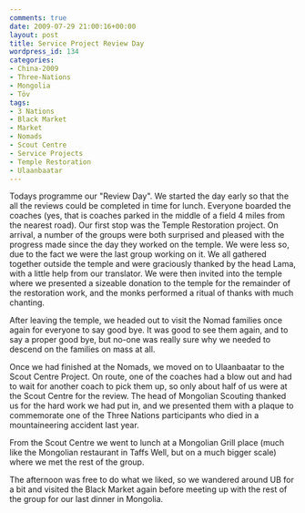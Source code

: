 ```yaml
---
comments: true
date: 2009-07-29 21:00:16+00:00
layout: post
title: Service Project Review Day
wordpress_id: 134
categories:
- China-2009
- Three-Nations
- Mongolia
- Töv
tags:
- 3 Nations
- Black Market
- Market
- Nomads
- Scout Centre
- Service Projects
- Temple Restoration
- Ulaanbaatar
---
```


Todays programme our "Review Day". We started the day early so that the all the reviews could be completed in time for lunch. Everyone boarded the coaches (yes, that is coaches parked in the middle of a field 4 miles from the nearest road). Our first stop was the Temple Restoration project. On arrival, a number of the groups were both surprised and pleased with the progress made since the day they worked on the temple. We were less so, due to the fact we were the last group working on it. We all gathered together outside the temple and were graciously thanked by the head Lama, with a little help from our translator. We were then invited into the temple where we presented a sizeable donation to the temple for the remainder of the restoration work, and the monks performed a ritual of thanks with much chanting.



After leaving the temple, we headed out to visit the Nomad families once again for everyone to say good bye. It was good to see them again, and to say a proper good bye, but no-one was really sure why we needed to descend on the families on mass at all.

Once we had finished at the Nomads, we moved on to Ulaanbaatar to the Scout Centre Project. On route, one of the coaches had a blow out and had to wait for another coach to pick them up, so only about half of us were at the Scout Centre for the review. The head of Mongolian Scouting thanked us for the hard work we had put in, and we presented them with a plaque to commemorate one of the Three Nations participants who died in a mountaineering accident last year.



From the Scout Centre we went to lunch at a Mongolian Grill place (much like the Mongolian restaurant in Taffs Well, but on a much bigger scale) where we met the rest of the group.



The afternoon was free to do what we liked, so we wandered around UB for a bit and visited the Black Market again before meeting up with the rest of the group for our last dinner in Mongolia.
